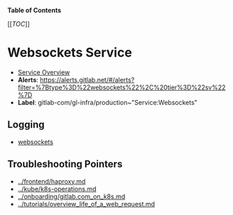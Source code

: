 <!-- MARKER: do not edit this section directly. Edit services/service-catalog.yml then run scripts/generate-docs -->

**Table of Contents**

[[_TOC_]]

#  Websockets Service
* [Service Overview](https://dashboards.gitlab.net/d/websockets/websockets)
* **Alerts**: https://alerts.gitlab.net/#/alerts?filter=%7Btype%3D%22websockets%22%2C%20tier%3D%22sv%22%7D
* **Label**: gitlab-com/gl-infra/production~"Service:Websockets"

## Logging

* [websockets](TBD)

## Troubleshooting Pointers

* [../frontend/haproxy.md](../frontend/haproxy.md)
* [../kube/k8s-operations.md](../kube/k8s-operations.md)
* [../onboarding/gitlab.com_on_k8s.md](../onboarding/gitlab.com_on_k8s.md)
* [../tutorials/overview_life_of_a_web_request.md](../tutorials/overview_life_of_a_web_request.md)
<!-- END_MARKER -->

<!-- ## Summary -->

<!-- ## Architecture -->

<!-- ## Performance -->

<!-- ## Scalability -->

<!-- ## Availability -->

<!-- ## Durability -->

<!-- ## Security/Compliance -->

<!-- ## Monitoring/Alerting -->

<!-- ## Links to further Documentation -->
